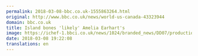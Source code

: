 ```yaml
---
permalink: 2018-03-08-bbc.co.uk-1555863264.html
original: http://www.bbc.co.uk/news/world-us-canada-43323944
domain: bbc.co.uk
title: Island bones 'likely' Amelia Earhart's
image: https://ichef-1.bbci.co.uk/news/1024/branded_news/DD07/production/_100338565_gettyimages-1161352.jpg
date: 2018-03-08 19:22:08
translations: en
---
```


